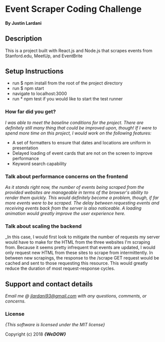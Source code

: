 # Event Scraper Coding Challenge

#### By **Justin Lardani**

## Description

This is a project built with React.js and Node.js that scrapes events from Stanford.edu, MeetUp, and EventBrite

## Setup Instructions

* run $ npm install from the root of the project directory
* run $ npm start
* navigate to localhost:3000
* run * npm test if you would like to start the test runner

### How far did you get?

_I was able to meet the baseline conditions for the project. There are definitely still many thing that could be improved upon, though! If I were to spend more time on this project, I would work on the following features:_

* A set of formatters to ensure that dates and locations are uniform in presentation
* Delayed loading of event cards that are not on the screen to improve performance
* Keyword search capability

### Talk about performance concerns on the frontend

_As it stands right now, the number of events being scraped from the provided websites are manageable in terms of the browser's ability to render them quickly. This would definitely become a problem, though, if far more events were to be scraped. The delay between requesting events and receiving events back from the server is also noticeable. A loading animation would greatly improve the user experience here._

### Talk about scaling the backend

_In this case, I would first look to mitigate the number of requests my server would have to make for the HTML from the three websites I'm scraping from. Because it seems pretty infrequent that events are updated, I would only request new HTML from these sites to scrape from intermittently. In between new scrapings, the response to the /scrape GET request would be cached and sent to those requesting this resource. This would greatly reduce the duration of most request-response cycles.

## Support and contact details

_Email me @ jlardani93@gmail.com with any questions, comments, or concerns._

### License

*{This software is licensed under the MIT license}*

Copyright (c) 2018 **_{WeDOW}_**
